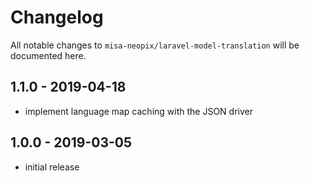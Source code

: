 # Changelog

All notable changes to `misa-neopix/laravel-model-translation` will be documented here.

## 1.1.0 - 2019-04-18
- implement language map caching with the JSON driver

## 1.0.0 - 2019-03-05
- initial release